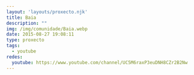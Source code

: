 ```yaml
---
layout: 'layouts/proxecto.njk'
title: Baia
description: ""
img: /img/comunidade/Baia.webp
date: 2015-08-27 19:08:11
type: proxecto
tags:
  - youtube
redes:
  youtube: https://www.youtube.com/channel/UC5M6raxP3euDNH8CZr2B2Nw
---
```

